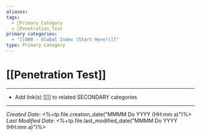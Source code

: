 ```yaml
---
aliases: 
tags:
  - 🥇Primary_Category
  - 🎯Penetration_Test
primary categories:
  - "[[000 - Global Index (Start Here!)]]"
type: Primary Category
---
```

# [[Penetration Test]]

***

* Add link(s) [[]] to related SECONDARY categories

***

*Created Date*: <%+tp.file.creation_date("MMMM Do YYYY (HH:mm a)")%>  
*Last Modified Date*: <%+tp.file.last_modified_date("MMMM Do YYYY (HH:mm a)")%>

